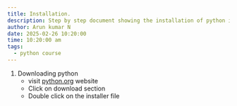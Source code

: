 ```yaml
---
title: Installation.
description: Step by step document showing the installation of python in windows & Linux.
author: Arun kumar N
date: 2025-02-26 10:20:00
time: 10:20:00 am
tags:
  - python course
---
```


1. Downloading python
    - visit [python.org](https://python.org) website
    - Click on download section
    - Double click on the installer file